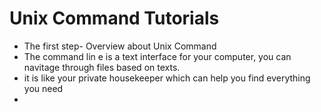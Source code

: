 # Unix Command Tutorials #
 * The first step- Overview about Unix Command 
 * The command lin e is a text interface for your computer, you can navitage through files based on texts.
 * it is like your private housekeeper which can help you find everything you need
 *

